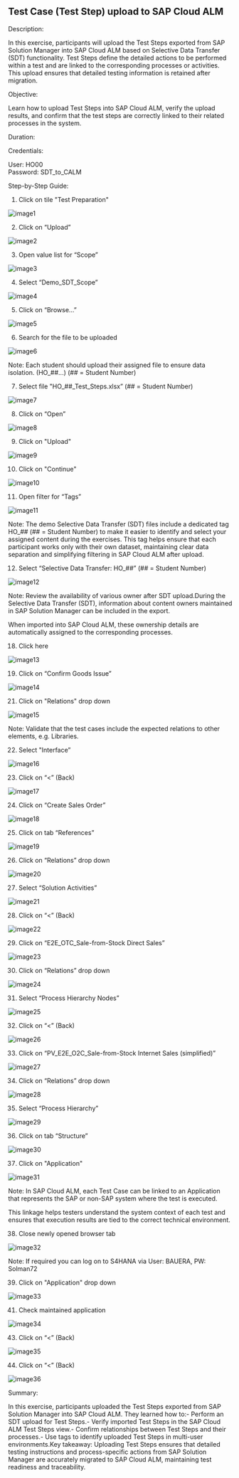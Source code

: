 ## Test Case (Test Step) upload to SAP Cloud ALM

Description:

In this exercise, participants will upload the Test Steps exported from SAP Solution Manager into SAP Cloud ALM based on Selective Data Transfer (SDT) functionality. Test Steps define the detailed actions to be performed within a test and are linked to the corresponding processes or activities. This upload ensures that detailed testing information is retained after migration.

Objective:

Learn how to upload Test Steps into SAP Cloud ALM, verify the upload results, and confirm that the test steps are correctly linked to their related processes in the system.

Duration:

Credentials:

User: HO00<br>
Password: SDT_to_CALM

Step-by-Step Guide:

1. Click on tile "Test Preparation"

![image1](Images/image1.png)

2. Click on “Upload”

![image2](Images/image2.png)

3. Open value list for “Scope”

![image3](Images/image3.png)

4. Select “Demo\_SDT\_Scope”

![image4](Images/image4.png)

5. Click on “Browse...”

![image5](Images/image5.png)

6. Search for the file to be uploaded

![image6](Images/image6.png)

Note: Each student should upload their assigned file to ensure data isolation. (HO\_##...) (## = Student Number)

7. Select file "HO\_##\_Test\_Steps.xlsx” (## = Student Number)

![image7](Images/image7.png)

8. Click on “Open”

![image8](Images/image8.png)

9. Click on "Upload"

![image9](Images/image9.png)

10. Click on "Continue"

![image10](Images/image10.png)

11. Open filter for “Tags”

![image11](Images/image11.png)

Note: The demo Selective Data Transfer (SDT) files include a dedicated tag HO\_## (## = Student Number) to make it easier to identify and select your assigned content during the exercises. This tag helps ensure that each participant works only with their own dataset, maintaining clear data separation and simplifying filtering in SAP Cloud ALM after upload.

12. Select “Selective Data Transfer: HO\_##” (## = Student Number)

![image12](Images/image12.png)

Note: Review the availability of various owner after SDT upload.During the Selective Data Transfer (SDT), information about content owners maintained in SAP Solution Manager can be included in the export.

When imported into SAP Cloud ALM, these ownership details are automatically assigned to the corresponding processes.

18. Click here

![image13](Images/image13.png)

19. Click on “Confirm Goods Issue”

![image14](Images/image14.png)

21. Click on "Relations" drop down

![image15](Images/image15.png)

Note: Validate that the test cases include the expected relations to other elements, e.g. Libraries.

22. Select "Interface”

![image16](Images/image16.png)

23. Click on “<” (Back)

![image17](Images/image17.png)

24. Click on “Create Sales Order”

![image18](Images/image18.png)

25. Click on tab “References”

![image19](Images/image19.png)

26. Click on “Relations” drop down

![image20](Images/image20.png)

27. Select “Solution Activities”

![image21](Images/image21.png)

28. Click on “<” (Back)

![image22](Images/image22.png)

29. Click on “E2E\_OTC\_Sale-from-Stock Direct Sales”

![image23](Images/image23.png)

30. Click on “Relations” drop down

![image24](Images/image24.png)

31. Select “Process Hierarchy Nodes”

![image25](Images/image25.png)

32. Click on “<” (Back)

![image26](Images/image26.png)

33. Click on “PV\_E2E\_O2C\_Sale-from-Stock Internet Sales (simplified)”

![image27](Images/image27.png)

34. Click on “Relations” drop down

![image28](Images/image28.png)

35. Select “Process Hierarchy”

![image29](Images/image29.png)

36. Click on tab “Structure”

![image30](Images/image30.png)

37. Click on "Application"

![image31](Images/image31.png)

Note: In SAP Cloud ALM, each Test Case can be linked to an Application that represents the SAP or non-SAP system where the test is executed.

This linkage helps testers understand the system context of each test and ensures that execution results are tied to the correct technical environment.

38. Close newly opened browser tab

![image32](Images/image32.png)

Note: If required you can log on to S4HANA via User: BAUERA, PW: Solman72

39. Click on "Application" drop down

![image33](Images/image33.png)

41. Check maintained application

![image34](Images/image34.png)

43. Click on “<” (Back)

![image35](Images/image35.png)

44. Click on “<” (Back)

![image36](Images/image36.png)

Summary:

In this exercise, participants uploaded the Test Steps exported from SAP Solution Manager into SAP Cloud ALM. They learned how to:- Perform an SDT upload for Test Steps.- Verify imported Test Steps in the SAP Cloud ALM Test Steps view.- Confirm relationships between Test Steps and their processes.- Use tags to identify uploaded Test Steps in multi-user environments.Key takeaway: Uploading Test Steps ensures that detailed testing instructions and process-specific actions from SAP Solution Manager are accurately migrated to SAP Cloud ALM, maintaining test readiness and traceability.
